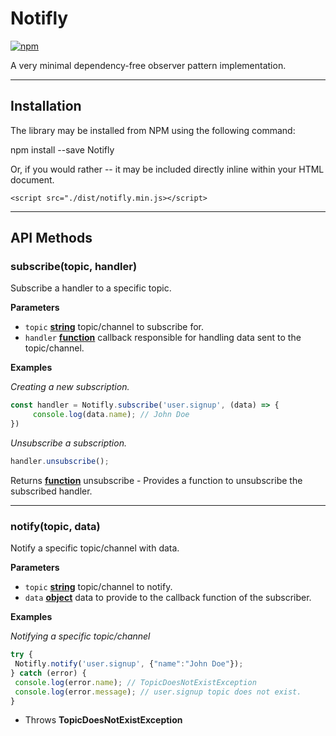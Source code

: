 # Notifly

[![npm](https://img.shields.io/npm/dt/Notifly.svg)](https://www.npmjs.com/package/Notifly)

A very minimal dependency-free observer pattern implementation.


----------

## Installation

The library may be installed from NPM using the following command:

  npm install --save Notifly

Or, if you would rather -- it may be included directly inline within your HTML document.

    <script src="./dist/notifly.min.js></script>

----------

## API Methods


### subscribe(topic, handler)

Subscribe a handler to a specific topic.

**Parameters**

-   `topic` **[string](https://developer.mozilla.org/en-US/docs/Web/JavaScript/Reference/Global_Objects/String)** topic/channel to subscribe for.
-   `handler` **[function](https://developer.mozilla.org/en-US/docs/Web/JavaScript/Reference/Statements/function)** callback responsible for handling data sent to the topic/channel.

**Examples**

_Creating a new subscription._

```javascript
const handler = Notifly.subscribe('user.signup', (data) => {
     console.log(data.name); // John Doe
})
```

_Unsubscribe a subscription._

```javascript
handler.unsubscribe();
```

Returns **[function](https://developer.mozilla.org/en-US/docs/Web/JavaScript/Reference/Statements/function)** unsubscribe - Provides a function to unsubscribe the subscribed handler.


----------


### notify(topic, data)

Notify a specific topic/channel with data.

**Parameters**

-   `topic` **[string](https://developer.mozilla.org/en-US/docs/Web/JavaScript/Reference/Global_Objects/String)** topic/channel to notify.
-   `data` **[object](https://developer.mozilla.org/en-US/docs/Web/JavaScript/Reference/Global_Objects/Object)** data to provide to the callback function of the subscriber.

**Examples**

_Notifying a specific topic/channel_

```javascript
try {
 Notifly.notify('user.signup', {"name":"John Doe"});
} catch (error) {
 console.log(error.name); // TopicDoesNotExistException
 console.log(error.message); // user.signup topic does not exist.
}
```

-   Throws **TopicDoesNotExistException**
